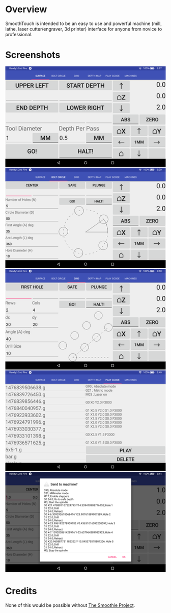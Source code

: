 # Overview

SmoothTouch is intended to be an easy to use and powerful machine (mill, lathe, laser cutter/engraver, 3d printer) interface for anyone from novice to professional.

# Screenshots

![surface](/screenshots/surface.png)
![bolt_circle](/screenshots/bolt_circle.png)
![grid](/screenshots/grid.png)
![gcode_player](/screenshots/gcode_player.png)
![code_review](/screenshots/code_review.png)

# Credits

None of this would be possible without [The Smoothie Project](https://github.com/Smoothieware).
